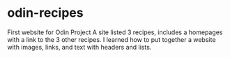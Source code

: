 # odin-recipes
First website for Odin Project
A site listed 3 recipes, includes a homepages with a link to the 3 other recipes. I learned how to put together a website with images, links, and text with headers and lists.
